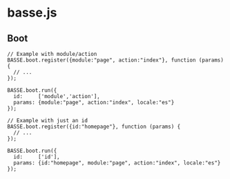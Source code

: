 basse.js
========

Boot
----

    // Example with module/action
    BASSE.boot.register({module:"page", action:"index"}, function (params) {
      // ...
    });
    
    BASSE.boot.run({
      id:     ['module','action'],
      params: {module:"page", action:"index", locale:"es"}
    });
    
    // Example with just an id
    BASSE.boot.register({id:"homepage"}, function (params) {
      // ...
    });
    
    BASSE.boot.run({
      id:     ['id'],
      params: {id:"homepage", module:"page", action:"index", locale:"es"}
    });